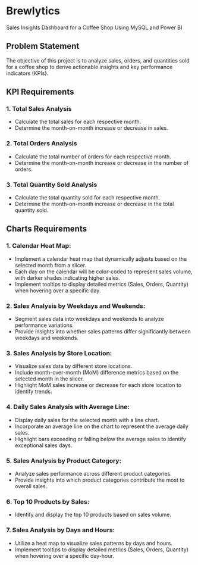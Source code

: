 # Brewlytics
Sales Insights Dashboard for a Coffee Shop Using MySQL and Power BI

## Problem Statement

The objective of this project is to analyze sales, orders, and quantities sold for a coffee shop to derive actionable insights and key performance indicators (KPIs).

## KPI Requirements

### 1. Total Sales Analysis
- Calculate the total sales for each respective month.
- Determine the month-on-month increase or decrease in sales.

### 2. Total Orders Analysis
- Calculate the total number of orders for each respective month.
- Determine the month-on-month increase or decrease in the number of orders.

### 3. Total Quantity Sold Analysis
- Calculate the total quantity sold for each respective month.
- Determine the month-on-month increase or decrease in the total quantity sold.

## Charts Requirements

### 1. Calendar Heat Map:
- Implement a calendar heat map that dynamically adjusts based on the selected month from a slicer.
- Each day on the calendar will be color-coded to represent sales volume, with darker shades indicating higher sales.
- Implement tooltips to display detailed metrics (Sales, Orders, Quantity) when hovering over a specific day.

### 2. Sales Analysis by Weekdays and Weekends:
- Segment sales data into weekdays and weekends to analyze performance variations.
- Provide insights into whether sales patterns differ significantly between weekdays and weekends.

### 3. Sales Analysis by Store Location:
- Visualize sales data by different store locations.
- Include month-over-month (MoM) difference metrics based on the selected month in the slicer.
- Highlight MoM sales increase or decrease for each store location to identify trends.

### 4. Daily Sales Analysis with Average Line:
- Display daily sales for the selected month with a line chart.
- Incorporate an average line on the chart to represent the average daily sales.
- Highlight bars exceeding or falling below the average sales to identify exceptional sales days.

### 5. Sales Analysis by Product Category:
- Analyze sales performance across different product categories.
- Provide insights into which product categories contribute the most to overall sales.

### 6. Top 10 Products by Sales:
- Identify and display the top 10 products based on sales volume.

### 7. Sales Analysis by Days and Hours:
- Utilize a heat map to visualize sales patterns by days and hours.
- Implement tooltips to display detailed metrics (Sales, Orders, Quantity) when hovering over a specific day-hour.



